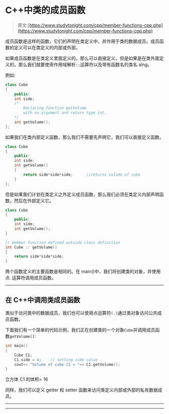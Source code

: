 # C++中类的成员函数

> 原文:[https://www.studytonight.com/cpp/member-functions-cpp.php](https://www.studytonight.com/cpp/member-functions-cpp.php)

成员函数是这样的函数，它们的声明在类定义中，并作用于类的数据成员。成员函数的定义可以在类定义的内部或外部。

如果成员函数是在类定义里面定义的，那么可以直接定义，但是如果是在类外面定义的，那么我们就要使用作用域解析`::`运算符以及带有函数名的类名 alng。

例如:

```cpp
class Cube
{
    public:
    int side;
    /*
        Declaring function getVolume 
        with no argument and return type int.
    */
    int getVolume();     
}; 
```

如果我们在类内部定义函数，那么我们不需要先声明它，我们可以直接定义函数。

```cpp
class Cube
{
    public:
    int side;
    int getVolume()
    {
        return side*side*side;      //returns volume of cube
    }
};
```

但是如果我们计划在类定义之外定义成员函数，那么我们必须在类定义内部声明函数，然后在外部定义它。

```cpp
class Cube
{
    public:
    int side;
    int getVolume();
}

// member function defined outside class definition
int Cube :: getVolume()
{
    return side*side*side;
}
```

两个函数定义的主要函数是相同的。在 main()中，我们将创建类的对象，并使用点`.`运算符调用成员函数。

* * *

## 在 C++中调用类成员函数

类似于访问类中的数据成员，我们也可以使用点运算符`(.)`通过类对象访问公共成员函数。

下面我们有一个简单的代码示例，我们正在创建类的一个对象`Cube`并调用成员函数`getVolume()`:

```cpp
int main()
{
    Cube C1;
    C1.side = 4;    // setting side value
    cout<< "Volume of cube C1 = "<< C1.getVolume();
} 
```

立方体 C1 的体积= 16

同样，我们可以定义 getter 和 setter 函数来访问类定义内部或外部的私有数据成员。

* * *

* * *